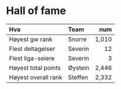 # Hall of fame

| Hva                 | Team      | num   |
| :------------------ | :-------- | ----: |
| Høyest gw rank      | Snorre 	  | 1,010 |
| Flest deltagelser   | Severin 	| 12    |
| Flest liga-seiere   | Severin 	| 3     |
| Høyest total points | Øystein  	| 2,446 |
| Høyest overall rank | Steffen  	| 2,332 |
